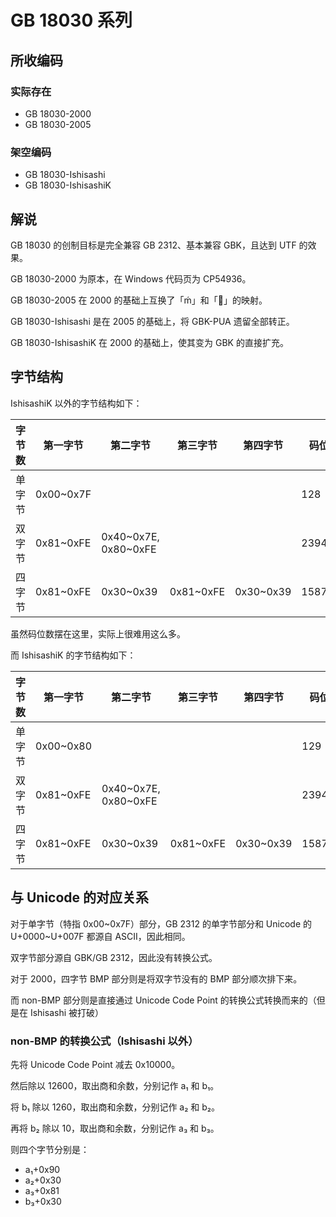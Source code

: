 # GB 18030 系列
## 所收编码
### 实际存在
- GB 18030-2000
- GB 18030-2005

### 架空编码
- GB 18030-Ishisashi
- GB 18030-IshisashiK

## 解说
GB 18030 的创制目标是完全兼容 GB 2312、基本兼容 GBK，且达到 UTF 的效果。

GB 18030-2000 为原本，在 Windows 代码页为 CP54936。

GB 18030-2005 在 2000 的基础上互换了「ḿ」和「」的映射。

GB 18030-Ishisashi 是在 2005 的基础上，将 GBK-PUA 遗留全部转正。

GB 18030-IshisashiK 在 2000 的基础上，使其变为 GBK 的直接扩充。

## 字节结构
IshisashiK 以外的字节结构如下：

|字节数|第一字节|第二字节|第三字节|第四字节|码位数|注释|
|-|-|-|-|-|-|-|
|单字节|0x00~0x7F||||128||
|双字节|0x81~0xFE|0x40\~0x7E, 0x80\~0xFE|||23940|第二字节跳过了「0x7F」。|
|四字节|0x81~0xFE|0x30~0x39|0x81~0xFE|0x30~0x39|1587600||

虽然码位数摆在这里，实际上很难用这么多。

而 IshisashiK 的字节结构如下：

|字节数|第一字节|第二字节|第三字节|第四字节|码位数|注释|
|-|-|-|-|-|-|-|
|单字节|0x00~0x80||||129|为兼容 GBK 的单字节欧元，多了「0x80」。|
|双字节|0x81~0xFE|0x40\~0x7E, 0x80\~0xFE|||23940|第二字节跳过了「0x7F」。|
|四字节|0x81~0xFE|0x30~0x39|0x81~0xFE|0x30~0x39|1587599|IshisashiK 中没有「0x8336C739」。|

## 与 Unicode 的对应关系
对于单字节（特指 0x00~0x7F）部分，GB 2312 的单字节部分和 Unicode 的 U+0000~U+007F 都源自 ASCII，因此相同。

双字节部分源自 GBK/GB 2312，因此没有转换公式。

对于 2000，四字节 BMP 部分则是将双字节没有的 BMP 部分顺次排下来。

而 non-BMP 部分则是直接通过 Unicode Code Point 的转换公式转换而来的（但是在 Ishisashi 被打破）

### non-BMP 的转换公式（Ishisashi 以外）
先将 Unicode Code Point 减去 0x10000。

然后除以 12600，取出商和余数，分别记作 a₁ 和 b₁。

将 b₁ 除以 1260，取出商和余数，分别记作 a₂ 和 b₂。

再将 b₂ 除以 10，取出商和余数，分别记作 a₃ 和 b₃。

则四个字节分别是：
- a₁+0x90
- a₂+0x30
- a₃+0x81
- b₃+0x30
